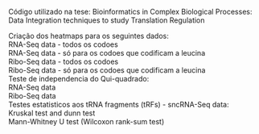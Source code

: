 Código utilizado na tese: 
Bioinformatics in Complex Biological Processes: Data Integration techniques to study Translation Regulation  

Criação dos heatmaps para os seguintes dados:  
    RNA-Seq data - todos os codoes  
		RNA-Seq data - só para os codoes que codificam a leucina  
		Ribo-Seq data - todos os codoes  
		Ribo-Seq data - só para os codoes que codificam a leucina  
Teste de independencia do Qui-quadrado:  
		RNA-Seq data  
		Ribo-Seq data  
Testes estatisticos aos tRNA fragments (tRFs) - sncRNA-Seq data:  
		Kruskal test and dunn test  
    Mann-Whitney U test (Wilcoxon rank-sum test)  
